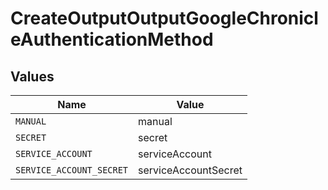 # CreateOutputOutputGoogleChronicleAuthenticationMethod


## Values

| Name                     | Value                    |
| ------------------------ | ------------------------ |
| `MANUAL`                 | manual                   |
| `SECRET`                 | secret                   |
| `SERVICE_ACCOUNT`        | serviceAccount           |
| `SERVICE_ACCOUNT_SECRET` | serviceAccountSecret     |